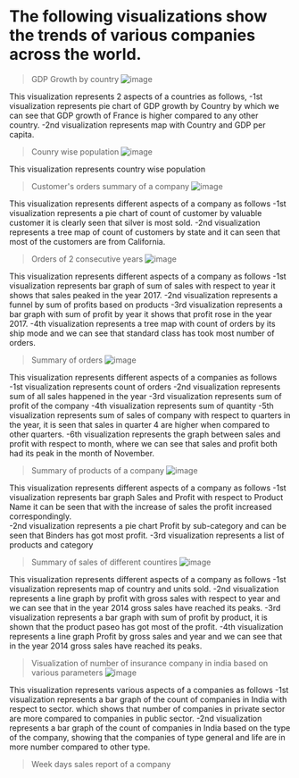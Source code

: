 # The following visualizations show the trends of various companies across the world.
> GDP Growth by country
![image](https://github.com/likhz/CorpVizVault/assets/98212542/94153b4d-136d-410a-80ab-158bd2b67850)

This visualization represents 2 aspects of a countries as follows,
-1st visualization represents pie chart of GDP growth by Country by which we can see that GDP growth of France is higher compared to any other country. 
-2nd visualization represents map with Country and GDP per capita.

> Counry wise population
![image](https://github.com/likhz/CorpVizVault/assets/98212542/6f8a94bf-fb01-46f0-8f11-b187ad8cda54)

This visualization represents country wise population

> Customer's orders summary of a company
![image](https://github.com/likhz/CorpVizVault/assets/98212542/f7f33524-7820-4fb8-b324-14770172340b)

This visualization represents different aspects of a company as follows 
-1st visualization represents a pie chart of count of customer by valuable customer it is clearly seen that silver is most sold.
-2nd visualization represents a tree map of count of customers by state and it can seen that most of the customers are from California. 

> Orders of 2 consecutive years
![image](https://github.com/likhz/CorpVizVault/assets/98212542/00f6939a-bae6-4097-aa93-0c906f9ad74f)

This visualization represents different aspects of a company as follows 
-1st visualization represents bar graph of sum of sales with respect to year it shows that sales peaked in the year 2017.
-2nd visualization represents a funnel by sum of profits based on products
-3rd visualization represents a bar graph with sum of profit by year it shows that profit rose in the year 2017.
-4th visualization represents a tree map with count of orders by its ship mode and we can see that standard class has took most number of orders.

> Summary of orders
![image](https://github.com/likhz/CorpVizVault/assets/98212542/94dda2ef-c1f5-4c16-b545-62c1967ab837)

This visualization represents different aspects of a companies as follows 
-1st visualization represents count of orders
-2nd visualization represents sum of all sales happened in the year 
-3rd visualization represents sum of profit of the company 
-4th visualization represents sum of quantity
-5th visualization represents sum of sales of company with respect to quarters in the year, it is seen that sales in quarter 4 are higher when compared to other quarters.
-6th visualization represents the graph between sales and profit with respect to month, where we can see that sales and profit both had its peak in the month of November.

> Summary of products of a company
![image](https://github.com/likhz/CorpVizVault/assets/98212542/0d2f614e-64f0-4d03-ac25-2e7b916827b3)

This visualization represents different aspects of a company as follows 
-1st visualization represents bar graph Sales and Profit with respect to Product Name it can be seen that with the increase of sales the profit increased correspondingly.  
-2nd visualization represents a pie chart Profit by sub-category and can be seen that Binders has got most profit.
-3rd visualization represents a list of products and category 

> Summary of sales of different countires
![image](https://github.com/likhz/CorpVizVault/assets/98212542/c309bca9-c943-4893-8427-df05850a5915)

This visualization represents different aspects of a company as follows 
-1st visualization represents map of country and units sold.
-2nd visualization represents a line graph by profit with gross sales with respect to year and we can see that in the year 2014 gross sales have reached its peaks.
-3rd visualization represents a bar graph with sum of profit by product, it is shown that the product paseo has got most of the profit.
-4th visualization represents a line graph Profit by gross sales and year and we can see that in the year 2014 gross sales have reached its peaks.

> Visualization of number of insurance company in india based on various parameters
![image](https://github.com/likhz/CorpVizVault/assets/98212542/a2538023-a780-4d88-bbfd-0c82b2b350f5)

This visualization represents various aspects of a companies as follows 
-1st visualization represents a bar graph of the count of companies in India with respect to sector. which shows that number of companies in private sector are more compared to companies in public sector.
-2nd visualization represents a bar graph of the count of companies in India based on the type of the company, showing that the companies of type general and life are in more number compared to other type.

> Week days sales report of a company


